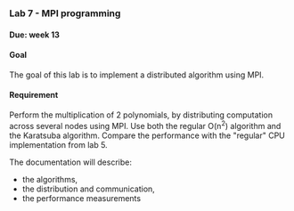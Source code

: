### Lab 7 - MPI programming
#### Due: week 13
#### Goal
The goal of this lab is to implement a distributed algorithm using MPI.

#### Requirement
Perform the multiplication of 2 polynomials, by distributing computation across several nodes using MPI. Use both the regular O(n<sup>2</sup>) algorithm and the Karatsuba algorithm. Compare the performance with the "regular" CPU implementation from lab 5.

The documentation will describe:
- the algorithms,
- the distribution and communication,
- the performance measurements 